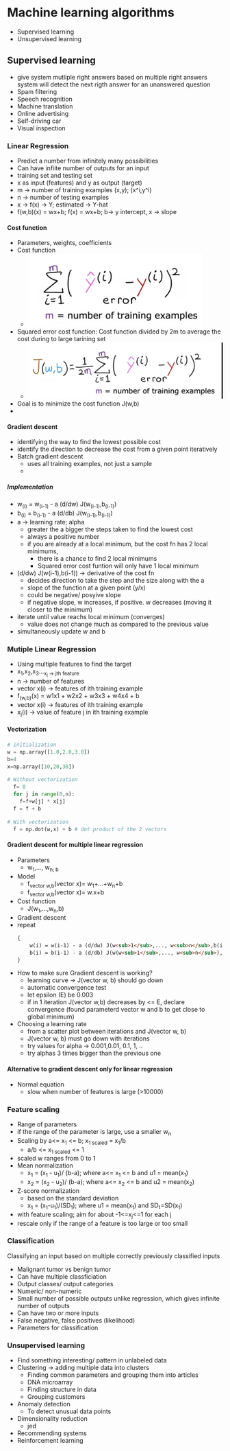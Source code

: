 # Machine learning algorithms
- Supervised learning
- Unsupervised learning
## Supervised learning
- give system mutliple right answers 
  based on multiple right answers system will detect the next rigth answer for an unanswered question
- Spam filtering
- Speech recognition
- Machine translation
- Online advertising
- Self-driving car
- Visual inspection

### Linear Regression
- Predict a number from infinitely many possibilities
- Can have infiite number of outputs for an input
- training set and testing set
- x as input (features) and y as output (target)
- m -> number of training examples (x,y); (x^i,y^i)
- n -> number of testing examples
- x -> f(x) -> Y; estimated -> Y-hat
- f(w,b)(x) = wx+b; f(x) = wx+b; b-> y intercept, x -> slope
 
#### Cost function
  - Parameters, weights, coefficients
  - Cost function
    - ![img.png](img.png)
  - Squared error cost function: Cost function divided by 2m to average the cost during to large tarining set
    - ![img_1.png](img_1.png)
  - Goal is to minimize the cost function J(w,b)
  - 

#### Gradient descent
- identifying the way to find the lowest possible cost
- identify the direction to decrease the cost from a given point iteratively
- Batch gradient descent
  - uses all training examples, not just a sample
  - 
##### Implementation
- w<sub>(i)</sub> = w<sub>(i-1)</sub> - a (d/dw) J(w<sub>(i-1)</sub>,b<sub>(i-1)</sub>)
- b<sub>(i)</sub> = b<sub>(i-1)</sub> - a (d/db) J(w<sub>(i-1)</sub>,b<sub>(i-1)</sub>)
- a -> learning rate; alpha
  - greater the a bigger the steps taken to find the lowest cost
  - always a positive number
  - if you are already at a local minimum, but the cost fn has 2 local minimums,
    - there is a chance to find 2 local minimums
    - Squared error cost funtion will only have 1 local minimum
- (d/dw) J(w(i-1),b(i-1)) -> derivative of the cost fn
  - decides direction to take the step and the size along with the a
  - slope of the function at a given point (y/x)
  - could be negative/ posyive slope
  - if negative slope, w increases, if positive. w decreases (moving it closer to the minimum)
- iterate until value reachs local minimum (converges)
    - value does not change much as compared to the previous value
- simultaneously update w and b

### Mutiple Linear Regression
- Using multiple features to find the target
- x<sub>1</sub>,x<sub>2</sub>,x<sub>3</sub>...<sub>x<sub>j</sub> -> jth feature
- n -> number of features
- vector x(i) -> features of ith training example
- f<sub>(w,b)</sub>(x) = w1x1 + w2x2 + w3x3 + w4x4 + b
- vector x(i) -> features of ith training example
- x<sub>j</sub>(i) -> value of feature j in ith training example

#### Vectorization
```python
# initialization
w = np.array([1.0,2.0,3.0])
b=4
x=np.array([10,20,30])
```

```python
# Without vectorization
  f= 0
  for j in range(0,n):
    f=f+w[j] * x[j]
  f = f + b
```
```python
# With vectorization
  f = np.dot(w,x) + b # dot product of the 2 vectors
```
#### Gradient descent for multiple linear regression
- Parameters
  - w<sub>1</sub>,..., w<sub>n; b
- Model 
  - f<sub>vector w,b</sub>(vector x)= w<sub>1</sub>+...+w<sub>n</sub>+b
  - f<sub>vector w,b</sub>(vector x)= <vector>w</vector>.<vector>x</vector>+b
- Cost function
  - J(w<sub>1</sub>,...,w<sub>n</sub>,b)
- Gradient descent
 -  repeat 
    ```markdown
    {
        w(i) = w(i-1) - a (d/dw) J(w<sub>1</sub>,..., w<sub>n</sub>,b(i-1))
        b(i) = b(i-1) - a (d/db) J(w(w<sub>1</sub>,..., w<sub>n</sub>),b(i-1))
    } 
- How to make sure Gradient descent is working?
  - learning curve -> J(vector w, b) should go down
  - automatic convergence test
  - let epsilon (E) be 0.003
  - if in 1 iteration J(vector w,b) decreases by <= E, declare convergence (found parameterd vector w and b to get close to global minimum)
- Choosing a learning rate
  - from a scatter plot between iterations and J(vector w, b)
  - J(vector w, b) must go down with iterations
  - try values for alpha -> 0.001,0.01, 0.1, 1, ..
  - try alphas 3 times bigger than the previous one
  
#### Alternative to gradient descent only for linear regression
- Normal equation
  - slow when number of features is large (>10000)
  
### Feature scaling
- Range of parameters
- if the range of the parameter is large, use a smaller w<sub>n</sub>
- Scaling by a<= x<sub>1</sub> <= b; x<sub>1 scaled</sub> = x<sub>1</sub>/b
  - a/b <= x<sub>1 scaled</sub> <= 1
- scaled w ranges from 0 to 1
- Mean normalization
  - x<sub>1</sub> = (x<sub>1</sub> - u<sub>1</sub>)/ (b-a); where a<= x<sub>1</sub> <= b and u1 = mean(x<sub>1</sub>)
  - x<sub>2</sub> = (x<sub>2</sub> - u<sub>2</sub>)/ (b-a); where a<= x<sub>2</sub> <= b and  u2 = mean(x<sub>2</sub>)
- Z-score normalization
  - based on the standard deviation
  - x<sub>1</sub> = (x<sub>1</sub>-u<sub>1</sub>)/(SD<sub>1</sub>); where u1 = mean(x<sub>1</sub>) and SD<sub>1</sub>=SD(x<sub>1</sub>)
- with feature scaling; aim for about -1<=x<sub>j</sub><=1 for each j
- rescale only if the range of a feature is too large or too small



### Classification
Classifying an input based on multiple correctly previously classified inputs
- Malignant tumor vs benign tumor
- Can have multiple classficiation
- Output classes/ output categories
- Numeric/ non-numeric
- Small number of possible outputs unlike regression, which gives infinite number of outputs
- Can have two or more inputs
- False negative, false positives (likelihood)
- Parameters for classification


### Unsupervised learning
- Find something interesting/ pattern in unlabeled data
- Clustering -> adding multiple data into clusters
    - Finding common parameters and grouping them into articles
    - DNA microarray
    - Finding structure in data
    - Grouping customers
- Anomaly detection
    - To detect unusual data points
- Dimensionality reduction
    - jed
- Recommending systems
- Reinforcement learning

#### 
